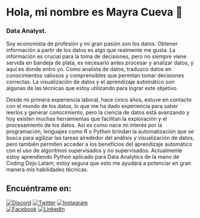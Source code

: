# Hola, mi nombre es Mayra Cueva 👋
### Data Analyst.

Soy economista de profesión y mi gran pasión son los datos. Obtener información a partir de los datos es algo que realmente me gusta. La información es crucial para la toma de decisiones, pero no siempre viene servida en bandeja de plata, es necesario antes procesar y analizar datos, y aquí es donde entro yo. Como analista de datos, traduzco datos en conocimientos valiosos y comprensibles que permitan tomar decisiones correctas. La visualización de datos y el aprendizaje automático son algunas de las técnicas que estoy utilizando para lograr este objetivo. 

Desde mi primera experiencia laboral, hace cinco años, estuve en contacto con el mundo de los datos, lo que me ha dado experiencia para saber leerlos y generar conocimiento, pero la ciencia de datos está avanzando y hoy existen muchas herramientas que facilitan la exploración y el procesamiento de los datos. Así es como nace mi interés por la programación, lenguajes como R o Python brindan la automatización que se busca para agilizar las tareas alrededor del análisis y visualización de datos, pero también permiten acceder a los beneficios del aprendizaje automático con el uso de algoritmos supervisados y no supervisados. Actualmente estoy aprendiendo Python aplicado para Data Analytics de la mano de Coding Dojo Latam; estoy segura que esto me ayudará a potenciar en gran manera mis habilidades técnicas.

## Encuéntrame en:

[![Discord](https://img.shields.io/badge/Discord-mayracueva-5865F2?style=for-the-badge&logo=discord&logoColor=white&labelColor=101010)](https://discord.gg/NaqyXVads7)
[![Twitter](https://img.shields.io/badge/Twitter-@Mayracs7-1DA1F2?style=for-the-badge&logo=twitter&logoColor=white&labelColor=101010)](https://twitter.com/Mayracs7)
[![Instagram](https://img.shields.io/badge/Instagram-@mayracs7-E4405F?style=for-the-badge&logo=instagram&logoColor=white&labelColor=101010)](https://www.instagram.com/mayracs7/)
</br>
[![Facebook](https://img.shields.io/badge/Facebook-@mayra.cuevasaavedra-1877F2?style=for-the-badge&logo=facebook&logoColor=white&labelColor=101010)](https://www.facebook.com/mayra.cuevasaavedra/)
[![LinkedIn](https://img.shields.io/badge/LinkedIn-Mayra_Esther_Cueva_Saavedra-0077B5?style=for-the-badge&logo=linkedin&logoColor=white&labelColor=101010)](https://www.linkedin.com/in/mayra-esther-cueva-saavedra-a33634296/)
